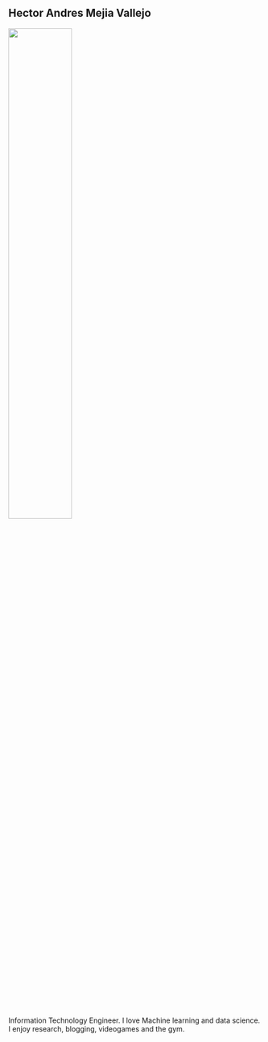 ## Hector Andres Mejia Vallejo

<img src="https://user-images.githubusercontent.com/41920808/134074497-da4e3cc1-c71d-4c94-9fd9-5b63ac25164e.jpg" width=50% style="margin: auto">

Information Technology Engineer. I love Machine learning and data science. I enjoy research, blogging, videogames and the gym. 


